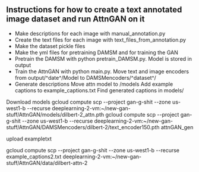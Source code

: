 ## Instructions for how to create a text annotated image dataset and run AttnGAN on it
- Make descriptions for each image with manual_annotation.py
- Create the text files for each image with text_files_from_annotation.py
- Make the dataset pickle files
- Make the yml files for pretraining DAMSM and for training the GAN
- Pretrain the DAMSM with python pretrain_DAMSM.py. Model is stored in output
- Train the AttnGAN with python main.py. 
Move text and image encoders from output/^date^/Model to DAMSMencoders/^dataset^/
- Generate descriptions
Move attn model to /models
Add example captions to example_captions.txt
Find generated captions in models/

Download models
gcloud compute scp --project gan-g-shit --zone us-west1-b --recurse deeplearning-2-vm:~/new-gan-stuff/AttnGAN/models/dilbert-2_attn.pth
gcloud compute scp --project gan-g-shit --zone us-west1-b --recurse deeplearning-2-vm:~/new-gan-stuff/AttnGAN/DAMSMencoders/dilbert-2/text_encoder150.pth attnGAN_gen

upload exampletxt 

gcloud compute scp --project gan-g-shit --zone us-west1-b --recurse example_captions2.txt deeplearning-2-vm:~/new-gan-stuff/AttnGAN/data/dilbert-attn-2